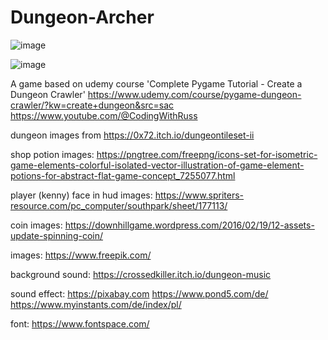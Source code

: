 ﻿# Dungeon-Archer

![image](https://github.com/pyMYSZ/Dungeon-Archer/assets/146995767/d5552bdf-ca00-495f-b220-9c036b19ad72)

![image](https://github.com/pyMYSZ/Dungeon-Archer/assets/146995767/e65054ec-7f2e-4ffc-ad13-925be6837bba)


A game based on udemy course 'Complete Pygame Tutorial - Create a Dungeon Crawler' 
https://www.udemy.com/course/pygame-dungeon-crawler/?kw=create+dungeon&src=sac
https://www.youtube.com/@CodingWithRuss

dungeon images from 
https://0x72.itch.io/dungeontileset-ii

shop potion images:
https://pngtree.com/freepng/icons-set-for-isometric-game-elements-colorful-isolated-vector-illustration-of-game-element-potions-for-abstract-flat-game-concept_7255077.html

player (kenny) face in hud images:
https://www.spriters-resource.com/pc_computer/southpark/sheet/177113/

coin images:
https://downhillgame.wordpress.com/2016/02/19/12-assets-update-spinning-coin/

images:
https://www.freepik.com/

background sound:
https://crossedkiller.itch.io/dungeon-music

sound effect:
https://pixabay.com
https://www.pond5.com/de/
https://www.myinstants.com/de/index/pl/

font: 
https://www.fontspace.com/
